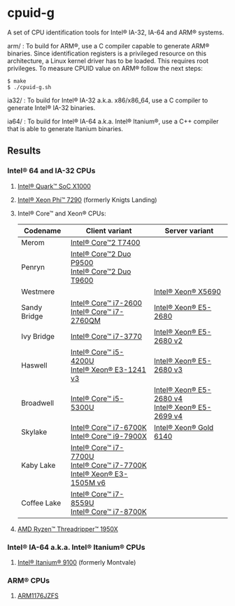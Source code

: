# cpuid-g

A set of CPU identification tools for Intel® IA-32, IA-64 and ARM® systems.

arm/  : To build for ARM®, use a C compiler capable to generate ARM® binaries. Since identification registers is a privileged resource on this architecture, a Linux kernel driver has to be loaded. This requires root privileges.
To measure CPUID value on ARM® follow the next steps:

    $ make
    $ ./cpuid-g.sh

ia32/ : To build for Intel® IA-32 a.k.a. x86/x86_64, use a C compiler to generate Intel® IA-32 binaries.

ia64/ : To build for Intel® IA-64 a.k.a. Intel® Itanium®, use a C++ compiler that is able to generate Itanium binaries.

## Results

### Intel® 64 and IA-32 CPUs

1. [Intel® Quark™ SoC X1000](dumps/ia32/Intel(R)%20Quark(TM)%20SoC%20X1000.md)
2. [Intel® Xeon Phi™ 7290](dumps/ia32/Intel(R)%20Xeon%20Phi(TM)%207290.md) (formerly Knigts Landing)
3. Intel® Core™ and Xeon® CPUs:

   | Codename     | Client variant                                                                    | Server variant
   | ---          | ---                                                                               | ---
   | Merom        | [Intel® Core™2 T7400]                                                             |
   | Penryn       | [Intel® Core™2 Duo P9500]<br>[Intel® Core™2 Duo T9600]                            |
   | Westmere     |                                                                                   | [Intel® Xeon® X5690]
   | Sandy Bridge | [Intel® Core™ i7-2600]<br>[Intel® Core™ i7-2760QM]                                | [Intel® Xeon® E5-2680]
   | Ivy Bridge   | [Intel® Core™ i7-3770]                                                            | [Intel® Xeon® E5-2680 v2]
   | Haswell      | [Intel® Core™ i5-4200U]<br>[Intel® Xeon® E3-1241 v3]                              | [Intel® Xeon® E5-2680 v3]
   | Broadwell    | [Intel® Core™ i5-5300U]                                                           | [Intel® Xeon® E5-2680 v4]<br>[Intel® Xeon® E5-2699 v4]
   | Skylake      | [Intel® Core™ i7-6700K]<br>[Intel® Core™ i9-7900X]                                | [Intel® Xeon® Gold 6140]
   | Kaby Lake    | [Intel® Core™ i7-7700U]<br>[Intel® Core™ i7-7700K]</br>[Intel® Xeon® E3-1505M v6] |
   | Coffee Lake  | [Intel® Core™ i7-8559U]<br>[Intel® Core™ i7-8700K]                                |

[Intel® Core™2 T7400]: dumps/ia32/Intel(R)%20Core(TM)2%20T7400.md
[Intel® Core™2 Duo P9500]: dumps/ia32/Intel(R)%20Core(TM)2%20Duo%20P9500.md
[Intel® Core™2 Duo T9600]: dumps/ia32/Intel(R)%20Core(TM)2%20Duo%20T9600.md
[Intel® Xeon® X5690]: dumps/ia32/Intel(R)%20Xeon(R)%20X5690.md
[Intel® Core™ i7-2600]: dumps/ia32/Intel(R)%20Core(TM)%20i7-2600.md
[Intel® Core™ i7-2760QM]: dumps/ia32/Intel(R)%20Core(TM)%20i7-2760QM.md
[Intel® Xeon® E5-2680]: dumps/ia32/Intel(R)%20Xeon(R)%20E5-2680.md
[Intel® Core™ i7-3770]: dumps/ia32/Intel(R)%20Core(TM)%20i7-3770.md
[Intel® Xeon® E5-2680 v2]: dumps/ia32/Intel(R)%20Xeon(R)%20E5-2680%20v2.md
[Intel® Core™ i5-4200U]: dumps/ia32/Intel(R)%20Core(TM)%20i5-4200U.md
[Intel® Xeon® E3-1241 v3]: dumps/ia32/Intel(R)%20Xeon(R)%20E3-1241%20v3.md
[Intel® Xeon® E5-2680 v3]: dumps/ia32/Intel(R)%20Xeon(R)%20E5-2680%20v3.md
[Intel® Core™ i5-5300U]: dumps/ia32/Intel(R)%20Core(TM)%20i5-5300U.md
[Intel® Xeon® E5-2680 v4]: dumps/ia32/Intel(R)%20Xeon(R)%20E5-2680%20v4.md
[Intel® Xeon® E5-2699 v4]: dumps/ia32/Intel(R)%20Xeon(R)%20E5-2699%20v4.md
[Intel® Core™ i7-6700K]: dumps/ia32/Intel(R)%20Core(TM)%20i7-6700K.md
[Intel® Xeon® Gold 6140]: dumps/ia32/Intel(R)%20Xeon(R)%20Gold%206140.md
[Intel® Core™ i7-7700U]: dumps/ia32/Intel(R)%20Core(TM)%20i7-7700U.md
[Intel® Core™ i7-7700K]: dumps/ia32/Intel(R)%20Core(TM)%20i7-7700K.md
[Intel® Xeon® E3-1505M v6]: dumps/ia32/Intel(R)%20Xeon(R)%20E3-1505M%20v6.md
[Intel® Core™ i7-8559U]: dumps/ia32/Intel(R)%20Core(TM)%20i7-8559U.md
[Intel® Core™ i7-8700K]: dumps/ia32/Intel(R)%20Core(TM)%20i7-8700K.md
[Intel® Core™ i9-7900X]: dumps/ia32/Intel(R)%20Core(TM)%20i9-7900X.md

4. [AMD Ryzen™ Threadripper™ 1950X](dumps/ia32/AMD%20Ryzen%20Threadripper%201950X.md)

### Intel® IA-64 a.k.a. Intel® Itanium® CPUs

1. [Intel® Itanium® 9100](dumps/ia64/Intel(R)%20Itanium(R)%209100.md) (formerly Montvale)

### ARM® CPUs

1. [ARM1176JZFS](dumps/arm/ARM1176JZFS.md)
